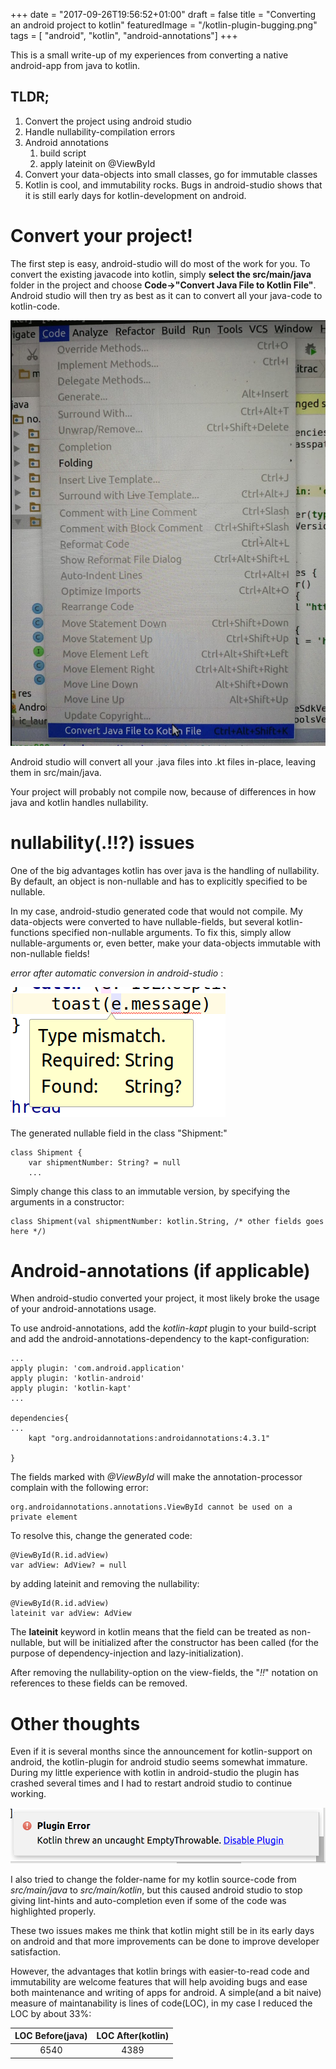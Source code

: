 +++
date = "2017-09-26T19:56:52+01:00"
draft = false
title = "Converting an android project to kotlin"
featuredImage = "/kotlin-plugin-bugging.png"
tags        = [ "android", "kotlin", "android-annotations"]
+++

This is a small write-up of my experiences from converting a native android-app from java to kotlin. 

## TLDR;

1. Convert the project using android studio
2. Handle nullability-compilation errors
3. Android annotations 
    1. build script
    2. apply lateinit on @ViewById
4. Convert your data-objects into small classes, go for immutable classes
5. Kotlin is cool, and immutability rocks. Bugs in android-studio shows that it is still early days for kotlin-development on android.

# Convert your project!

The first step is easy, android-studio will do most of the work for you. 
To convert the existing javacode into kotlin, simply __select the src/main/java__ folder in the project and choose
__Code->"Convert Java File to Kotlin File"__. Android studio will then try as best as it can
to convert all your java-code to kotlin-code. 

![](/kotlin-convert.png "Convert to kotlin in android-studio")

Android studio will convert all your .java files into .kt files in-place, leaving them in src/main/java. 

Your project will probably not compile now, because of differences in how java and kotlin handles nullability. 

# nullability(.!!?) issues

One of the big advantages kotlin has over java is the handling of nullability. By default, an object is non-nullable and has to explicitly specified to be nullable.


In my case, android-studio generated code that would not compile. My data-objects were converted to have nullable-fields, but several kotlin-functions specified non-nullable arguments. To fix this, simply allow nullable-arguments or, even better, make your data-objects immutable with non-nullable fields!

_error after automatic conversion in android-studio_ :

![nullability error after conversion](/nullability-error1.png "error after automatic conversion in android-studio")

The generated nullable field in the class "Shipment:"

    class Shipment {
        var shipmentNumber: String? = null
        ...
        
Simply change this class to an immutable version, by specifying the arguments in a constructor:

    class Shipment(val shipmentNumber: kotlin.String, /* other fields goes here */)






# Android-annotations (if applicable)

When android-studio converted your project, it most likely broke
the usage of your android-annotations usage. 

To use android-annotations, add the _kotlin-kapt_ plugin to your build-script and add the android-annotations-dependency to the kapt-configuration:

    ...
    apply plugin: 'com.android.application'
    apply plugin: 'kotlin-android'
    apply plugin: 'kotlin-kapt'
    ...

    dependencies{
    ...
        kapt "org.androidannotations:androidannotations:4.3.1"

    }


The fields marked with _@ViewById_ will make the annotation-processor complain with the following error:

    org.androidannotations.annotations.ViewById cannot be used on a private element

To resolve this, change the generated code:
    
    @ViewById(R.id.adView)
    var adView: AdView? = null


by adding lateinit and removing the nullability:

    @ViewById(R.id.adView)
    lateinit var adView: AdView


The __lateinit__ keyword in kotlin means that the field can be treated as 
non-nullable, but will be initialized after the constructor has been called 
(for the purpose of dependency-injection and lazy-initialization).

After removing the nullability-option on the view-fields, the "_!!_" notation on references to these fields can be removed. 


# Other thoughts

Even if it is several months since the announcement for kotlin-support on android, the kotlin-plugin
for android studio seems somewhat immature. During my little experience with kotlin in android-studio the plugin 
 has crashed several times and I had to restart android studio to continue working. 
 
 
 ![plugin-crash and restart warning](/kotlin-plugin-bugging.png)

 
 I also tried to change the folder-name for my kotlin source-code from _src/main/java_ to _src/main/kotlin_, but this
 caused android studio to stop giving lint-hints and auto-completion even if some of the code was highlighted properly.
  
These two issues makes me think that kotlin might still be in its early days on android and that more improvements can be done to 
improve developer satisfaction. 


However, the advantages that kotlin brings with easier-to-read code and immutability
are welcome features that will help avoiding bugs and ease both maintenance and writing of apps for android. A simple(and a bit naive) measure of maintanability is lines of code(LOC), in my case I reduced the LOC by about 33%:

| LOC Before(java)| LOC After(kotlin)|
|:-------------:|:-------------:|
| 6540 | 4389|

   
